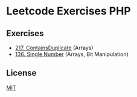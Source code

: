 # Leetcode Exercises PHP

## Exercises

- [217. ContainsDuplicate](./src/Easy/ContainsDuplicate217.php) (Arrays)
- [136. Single Number](./src/Easy/SingleNumber136.php) (Arrays, Bit Manipulation)

## License

[MIT](./LICENSE)
